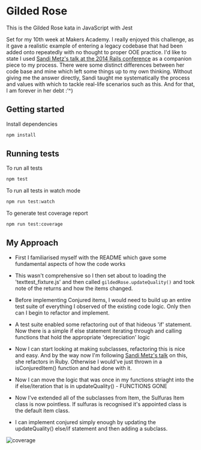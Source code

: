 # Gilded Rose

This is the Gilded Rose kata in JavaScript with Jest

Set for my 10th week at Makers Academy. I really enjoyed this challenge, as it gave a realistic example of entering a legacy codebase that had been added onto repeatedly with no thought to proper OOE practice. I'd like to state I used [Sandi Metz's talk at the 2014 Rails conference](https://www.youtube.com/watch?v=8bZh5LMaSmE&ab_channel=Confreaks) as a companion piece to my process. There were some distinct differences between her code base and mine which left some things up to my own thinking. Without giving me the answer directly, Sandi taught me systematically the process and values with which to tackle real-life scenarios such as this. And for that, I am forever in her debt :'^)

## Getting started

Install dependencies

```sh
npm install
```

## Running tests

To run all tests

```sh
npm test
```

To run all tests in watch mode

```sh
npm run test:watch
```

To generate test coverage report

```sh
npm run test:coverage
```
## My Approach

- First I familiarised myself with the README which gave some fundamental aspects of how the code works

- This wasn't comprehensive so I then set about to loading the 'texttest_fixture.js' and then called `gildedRose.updateQuality()` and took note of the returns and how the items changed.

- Before implementing Conjured items, I would need to build up an entire test suite of everything I observed of the existing code logic. Only then can I begin to refactor and implement.

- A test suite enabled some refactoring out of that hideous 'if' statement. Now there is a simple if else statement iterating through and calling functions that hold the appropriate 'depreciation' logic

- Now I can start looking at making subclasses, refactoring this is nice and easy. And by the way now I'm following [Sandi Metz's talk](https://www.youtube.com/watch?v=8bZh5LMaSmE&ab_channel=Confreaks) on this, she refactors in Ruby. Otherwise I would've just thrown in a isConjuredItem() function and had done with it.

- Now I can move the logic that was once in my functions striaght into the if else/iteration that is in updateQuality() - FUNCTIONS GONE

- Now I've extended all of the subclasses from Item, the Sulfuras Item class is now pointless. If sulfuras is recognised it's appointed class is the default item class.

- I can implement conjured simply enough by updating the updateQuality() else/if statement and then adding a subclass.

![coverage]('./coverage.png')